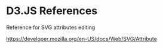 # D3.JS References

Reference for SVG attributes editing

https://developer.mozilla.org/en-US/docs/Web/SVG/Attribute